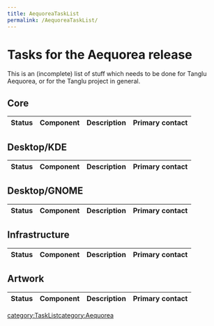 ```yaml
---
title: AequoreaTaskList
permalink: /AequoreaTaskList/
---
```


Tasks for the Aequorea release
==============================

This is an (incomplete) list of stuff which needs to be done for Tanglu Aequorea, or for the Tanglu project in general.

Core
----

| Status | Component | Description | Primary contact |
|--------|-----------|-------------|-----------------|

Desktop/KDE
-----------

| Status | Component | Description | Primary contact |
|--------|-----------|-------------|-----------------|

Desktop/GNOME
-------------

| Status | Component | Description | Primary contact |
|--------|-----------|-------------|-----------------|

Infrastructure
--------------

| Status | Component | Description | Primary contact |
|--------|-----------|-------------|-----------------|

Artwork
-------

| Status | Component | Description | Primary contact |
|--------|-----------|-------------|-----------------|

 [category:TaskList](/category:TaskList "wikilink")[category:Aequorea](/category:Aequorea "wikilink")